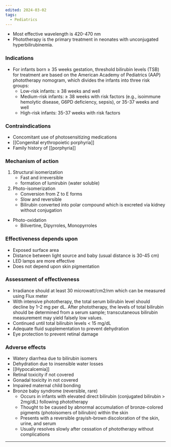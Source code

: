 ```yaml
---
edited: 2024-03-02
tags:
  - Pediatrics
---
```

- Most effective wavelength is 420-470 nm
- Phototherapy is the primary treatment in neonates with unconjugated hyperbilirubinemia.
### Indications
- For infants born ≥ 35 weeks gestation, threshold bilirubin levels (TSB) for treatment are based on the American Academy of Pediatrics (AAP) phototherapy nomogram, which divides the infants into three risk groups: 
    - Low-risk infants: ≥ 38 weeks and well
    - Medium-risk infants: ≥ 38 weeks with risk factors (e.g., isoimmune hemolytic disease, G6PD deficiency, sepsis), or 35-37 weeks and well
    - High-risk infants: 35-37 weeks with risk factors 
### Contraindications
- Concomitant use of photosensitizing medications
- [[Congenital erythropoietic porphyria]]
- Family history of [[porphyria]]

### Mechanism of action
1. Structural isomerization
	- Fast and irreversible 
	- formation of lumirubin (water soluble)
2. Photo-isomerization
	- Conversion from Z to E forms
	- Slow and reversible
	- Bilirubin converted into polar compound which is excreted via kidney without conjugation
- Photo-oxidation
	- Bilivertine, Dipyrroles, Monopyrroles

### Effectiveness depends upon
- Exposed surface area
- Distance between light source and baby (usual distance is 30-45 cm)
- LED lamps are more effective 
- Does not depend upon skin pigmentation

### Assessment of effectiveness
- Irradiance should at least 30 microwatt/cm2/nm which can be measured using Flux meter
- With intensive phototherapy, the total serum bilirubin level should decline by 1–2 mg per dL. After phototherapy, the levels of total bilirubin should be determined from a serum sample; transcutaneous bilirubin measurement may yield falsely low values. 
 - Continued until total bilirubin levels < 15 mg/dL 
- Adequate fluid supplementation to prevent dehydration
- Eye protection to prevent retinal damage
### Adverse effects
- Watery diarrhea due to bilirubin isomers
- Dehydration due to insensible water losses
- [[Hypocalcemia]]
- Retinal toxicity if not covered
- Gonadal toxicity in not covered
- Impaired maternal child bonding 
- Bronze baby syndrome (reversible, rare)
    - Occurs in infants with elevated direct bilirubin (conjugated bilirubin > 2mg/dL) following phototherapy
    - Thought to be caused by abnormal accumulation of bronze-colored pigments (photoisomers of bilirubin) within the skin
    - Presents with a reversible grayish-brown discoloration of the skin, urine, and serum
    - Usually resolves slowly after cessation of phototherapy without complications
---
